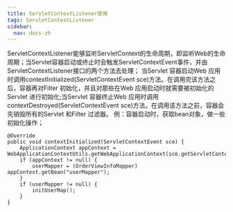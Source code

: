 ```yaml
---
title: ServletContextListener使用
tags: ServletContextListener
sidebar: 
  nav: docs-zh
---
```

  ServletContextListener能够监听ServletContext的生命周期，即监听Web的生命周期；当Servlet容器启动或终止时会触发ServletContextEvent事件，并由ServletContextListener接口的两个方法去处理；
  当Servlet 容器启动Web 应用时调用contextInitialized(ServletContextEvent sce)方法。在调用完该方法之后，容器再对Filter 初始化，并且对那些在Web 应用启动时就需要被初始化的Servlet 进行初始化;当Servlet 容器终止Web 应用时调用contextDestroyed(ServletContextEvent sce)方法。在调用该方法之前，容器会先销毁所有的Servlet 和Filter 过滤器。
  例：容器启动时，获取bean对象，做一些初始化操作；
```
@Override
public void contextInitialized(ServletContextEvent sce) {
    ApplicationContext appContext = WebApplicationContextUtils.getWebApplicationContext(sce.getServletContext());
    if (appContext != null) {
        userMapper = (OrderViewInfoMapper) appContext.getBean("userMapper");
    }
    if (userMapper != null) {
        initUserMap();
    }
}
```